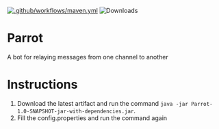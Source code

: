 
[![.github/workflows/maven.yml](https://github.com/CaptainRexPL/Parrot/actions/workflows/maven.yml/badge.svg)](https://github.com/CaptainRexPL/Parrot/actions/workflows/maven.yml)
<img src="https://img.shields.io/github/downloads/CaptainRexPL/Parrot/total" alt="Downloads">
# Parrot
A bot for relaying messages from one channel to another

# Instructions
1. Download the latest artifact and run the command ```java -jar Parrot-1.0-SNAPSHOT-jar-with-dependencies.jar```.
2. Fill the config.properties and run the command again

